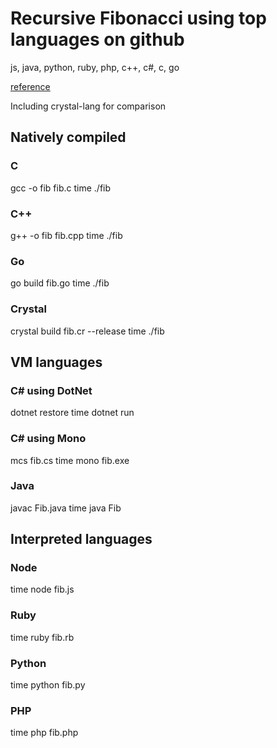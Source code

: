 # Recursive Fibonacci using top languages on github
js, java, python, ruby, php, c++, c#, c, go

[reference](http://www.techworm.net/2016/09/top-10-popular-programming-languages-github.html)

Including crystal-lang for comparison

## Natively compiled

### C
gcc -o fib fib.c
time ./fib

### C++
g++ -o fib fib.cpp
time ./fib

### Go
go build fib.go
time ./fib

### Crystal
crystal build fib.cr --release
time ./fib

## VM languages

### C# using DotNet
dotnet restore
time dotnet run

### C# using Mono
mcs fib.cs
time mono fib.exe

### Java
javac Fib.java
time java Fib

## Interpreted languages

### Node
time node fib.js

### Ruby
time ruby fib.rb

### Python
time python fib.py

### PHP
time php fib.php
